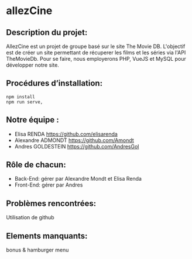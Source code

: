 # allezCine 

## Description du projet: 

AllezCine est un projet de groupe basé sur le site The Movie DB. L'objectif est de créer un site permettant de récuperer les films et les séries via l'API TheMovieDb. Pour se faire, nous employerons PHP, VueJS et MySQL pour développer notre site.

## Procédures d’installation:
````
npm install
npm run serve, 
````
## Notre équipe : 
* Elisa RENDA https://github.com/elisarenda
* Alexandre ADMONDT https://github.com/Amondt
* Andres GOLDESTEIN https://github.com/AndresGol

## Rôle de chacun: 
* Back-End: gérer par Alexandre Mondt et Elisa Renda
* Front-End: gérer par Andres

## Problèmes rencontrées: 
Utilisation de github 

## Elements manquants:
bonus & hamburger menu

